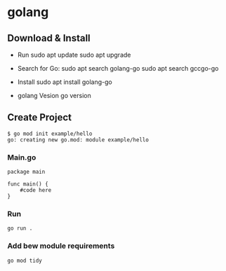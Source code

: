# golang
## Download & Install

* Run
    sudo apt update
    sudo apt upgrade 

* Search for Go:
    sudo apt search golang-go
    sudo apt search gccgo-go

* Install
    sudo apt install golang-go

* golang Vesion
    go version

## Create Project

    $ go mod init example/hello
    go: creating new go.mod: module example/hello

### Main.go

    package main

    func main() {
        #code here
    }

### Run

    go run .

### Add bew module requirements

    go mod tidy